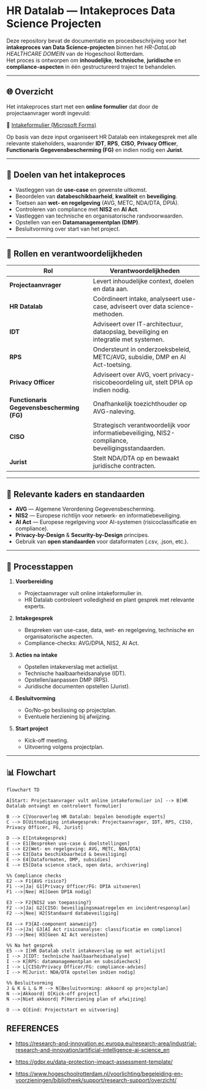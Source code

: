 # HR Datalab — Intakeproces Data Science Projecten  
  
Deze repository bevat de documentatie en procesbeschrijving voor het **intakeproces van Data Science-projecten** binnen het *HR-DataLab HEALTHCARE DOMEIN* van de Hogeschool Rotterdam.    
Het proces is ontworpen om **inhoudelijke**, **technische**, **juridische** en **compliance-aspecten** in één gestructureerd traject te behandelen.  
  
---  
  
## 🌐 Overzicht  
  
Het intakeproces start met een **online formulier** dat door de projectaanvrager wordt ingevuld:  
  
🔗 [Intakeformulier (Microsoft Forms)](https://forms.office.com/Pages/DesignPageV2.aspx?subpage=design&FormId=zrpvyrp8U02GgaBihPf_Ro_UBdB0scVKmjPnS1OYmFhUMDc5WTNFOVI3RzU1NDVBWDJRVUhFTVJJTC4u)  
  
Op basis van deze input organiseert HR Datalab een intakegesprek met alle relevante stakeholders, waaronder **IDT**, **RPS**, **CISO**, **Privacy Officer**, **Functionaris Gegevensbescherming (FG)** en indien nodig een **Jurist**.  
  
---  
  
## 🧩 Doelen van het intakeproces  
  
- Vastleggen van de **use-case** en gewenste uitkomst.  
- Beoordelen van **databeschikbaarheid**, **kwaliteit** en **beveiliging**.  
- Toetsen aan **wet- en regelgeving** (AVG, METC, NDA/DTA, DPIA).  
- Controleren van compliance met **NIS2** en **AI Act**.  
- Vastleggen van technische en organisatorische randvoorwaarden.  
- Opstellen van een **Datamanagementplan (DMP)**.  
- Besluitvorming over start van het project.  
  
---  
  
## 👥 Rollen en verantwoordelijkheden  
  
| Rol | Verantwoordelijkheden |  
| --- | --- |  
| **Projectaanvrager** | Levert inhoudelijke context, doelen en data aan. |  
| **HR Datalab** | Coördineert intake, analyseert use-case, adviseert over data science-methoden. |  
| **IDT** | Adviseert over IT-architectuur, dataopslag, beveiliging en integratie met systemen. |  
| **RPS** | Ondersteunt in onderzoeksbeleid, METC/AVG, subsidie, DMP en AI Act-toetsing. |  
| **Privacy Officer** | Adviseert over AVG, voert privacy-risicobeoordeling uit, stelt DPIA op indien nodig. |  
| **Functionaris Gegevensbescherming (FG)** | Onafhankelijk toezichthouder op AVG-naleving. |  
| **CISO** | Strategisch verantwoordelijk voor informatiebeveiliging, NIS2-compliance, beveiligingsstandaarden. |  
| **Jurist** | Stelt NDA/DTA op en bewaakt juridische contracten. |  
  
---  
  
## 📜 Relevante kaders en standaarden  
  
- **AVG** — Algemene Verordening Gegevensbescherming.  
- **NIS2** — Europese richtlijn voor netwerk- en informatiebeveiliging.  
- **AI Act** — Europese regelgeving voor AI-systemen (risicoclassificatie en compliance).  
- **Privacy-by-Design** & **Security-by-Design** principes.  
- Gebruik van **open standaarden** voor dataformaten (.csv, .json, etc.).  
  
---  
  
## 🔄 Processtappen  
  
1. **Voorbereiding**    
   - Projectaanvrager vult online intakeformulier in.  
   - HR Datalab controleert volledigheid en plant gesprek met relevante experts.  
  
2. **Intakegesprek**    
   - Bespreken van use-case, data, wet- en regelgeving, technische en organisatorische aspecten.  
   - Compliance-checks: AVG/DPIA, NIS2, AI Act.  
  
3. **Acties na intake**    
   - Opstellen intakeverslag met actielijst.  
   - Technische haalbaarheidsanalyse (IDT).  
   - Opstellen/aanpassen DMP (RPS).  
   - Juridische documenten opstellen (Jurist).  
  
4. **Besluitvorming**    
   - Go/No-go beslissing op projectplan.  
   - Eventuele herziening bij afwijzing.  
  
5. **Start project**    
   - Kick-off meeting.  
   - Uitvoering volgens projectplan.  
  
---  
  
## 📊 Flowchart  
  
```mermaid  
flowchart TD  
  
A[Start: Projectaanvrager vult online intakeformulier in] --> B[HR Datalab ontvangt en controleert formulier]  
  
B --> C[Vooroverleg HR Datalab: bepalen benodigde experts]  
C --> D[Uitnodiging intakegesprek: Projectaanvrager, IDT, RPS, CISO, Privacy Officer, FG, Jurist]  
  
D --> E[Intakegesprek]  
E --> E1[Bespreken use-case & doelstellingen]  
E --> E2[Wet- en regelgeving: AVG, METC, NDA/DTA]  
E --> E3[Data beschikbaarheid & beveiliging]  
E --> E4[Dataformaten, DMP, subsidies]  
E --> E5[Data science stack, open data, archivering]  
  
%% Compliance checks  
E2 --> F1{AVG risico?}  
F1 -->|Ja| G1[Privacy Officer/FG: DPIA uitvoeren]  
F1 -->|Nee| H1[Geen DPIA nodig]  
  
E3 --> F2{NIS2 van toepassing?}  
F2 -->|Ja| G2[CISO: beveiligingsmaatregelen en incidentresponsplan]  
F2 -->|Nee| H2[Standaard databeveiliging]  
  
E4 --> F3{AI-component aanwezig?}  
F3 -->|Ja| G3[AI Act risicoanalyse: classificatie en compliance]  
F3 -->|Nee| H3[Geen AI Act vereisten]  
  
%% Na het gesprek  
E5 --> I[HR Datalab stelt intakeverslag op met actielijst]  
I --> J[IDT: technische haalbaarheidsanalyse]  
I --> K[RPS: datamanagementplan en subsidiecheck]  
I --> L[CISO/Privacy Officer/FG: compliance-advies]  
I --> M[Jurist: NDA/DTA opstellen indien nodig]  
  
%% Besluitvorming  
J & K & L & M --> N[Besluitvorming: akkoord op projectplan]  
N -->|Akkoord| O[Kick-off project]  
N -->|Niet akkoord| P[Herziening plan of afwijzing]  
  
O --> Q[Eind: Projectstart en uitvoering]
```
## REFERENCES

* https://research-and-innovation.ec.europa.eu/research-area/industrial-research-and-innovation/artificial-intelligence-ai-science_en

* https://gdpr.eu/data-protection-impact-assessment-template/

* https://www.hogeschoolrotterdam.nl/voorlichting/begeleiding-en-voorzieningen/bibliotheek/support/research-support/overzicht/

